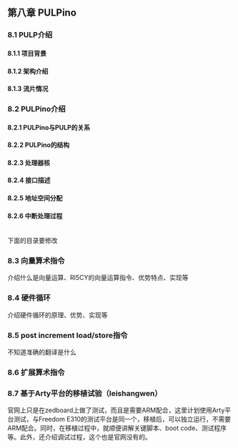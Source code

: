 ﻿## 第八章 PULPino

### 8.1 PULP介绍
#### 8.1.1 项目背景

#### 8.1.2 架构介绍

#### 8.1.3 流片情况

### 8.2 PULPino介绍
#### 8.2.1 PULPino与PULP的关系

#### 8.2.2 PULPino的结构

#### 8.2.3 处理器核

#### 8.2.4 接口描述

#### 8.2.5 地址空间分配

#### 8.2.6 中断处理过程

</br>
下面的目录要修改

### 8.3 向量算术指令
介绍什么是向量运算、RI5CY的向量运算指令、优势特点、实现等

### 8.4 硬件循环
介绍硬件循环的原理、优势、实现等

### 8.5 post increment load/store指令
不知道准确的翻译是什么

### 8.6 扩展算术指令


### 8.7 基于Arty平台的移植试验（leishangwen）
官网上只是在zedboard上做了测试，而且是需要ARM配合，这里计划使用Arty平台测试，与Freedom E310的测试平台是同一个，移植后，可以独立运行，不需要ARM配合。同时，在移植过程中，就顺便讲解关键脚本、boot code、测试程序等。此外，还介绍调试过程，这个也是官网没有的。

